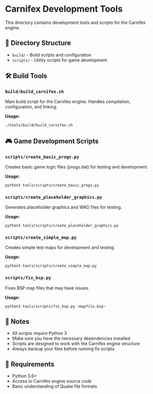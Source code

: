 # Carnifex Development Tools

This directory contains development tools and scripts for the Carnifex engine.

## 📁 Directory Structure

- `build/` - Build scripts and configuration
- `scripts/` - Utility scripts for game development

## 🛠️ Build Tools

### `build/build_carnifex.sh`
Main build script for the Carnifex engine. Handles compilation, configuration, and linking.

**Usage:**
```bash
./tools/build/build_carnifex.sh
```

## 🎮 Game Development Scripts

### `scripts/create_basic_progs.py`
Creates basic game logic files (progs.dat) for testing and development.

**Usage:**
```bash
python3 tools/scripts/create_basic_progs.py
```

### `scripts/create_placeholder_graphics.py`
Generates placeholder graphics and WAD files for testing.

**Usage:**
```bash
python3 tools/scripts/create_placeholder_graphics.py
```

### `scripts/create_simple_map.py`
Creates simple test maps for development and testing.

**Usage:**
```bash
python3 tools/scripts/create_simple_map.py
```

### `scripts/fix_bsp.py`
Fixes BSP map files that may have issues.

**Usage:**
```bash
python3 tools/scripts/fix_bsp.py <mapfile.bsp>
```

## 📝 Notes

- All scripts require Python 3
- Make sure you have the necessary dependencies installed
- Scripts are designed to work with the Carnifex engine structure
- Always backup your files before running fix scripts

## 🔧 Requirements

- Python 3.6+
- Access to Carnifex engine source code
- Basic understanding of Quake file formats